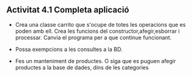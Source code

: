 ## Activitat 4.1 Completa aplicació

* Crea una classe carrito que s'ocupe de totes les operacions que es poden amb ell. Crea les funcions del constructor,afegir,esborrar i processar. Canvia el programa per a que continue funcionant.

* Possa exempcions a les consultes a la BD.

* Fes un manteniment de productes. O siga que es puguen afegir productes a la base de dades, dins de les categories
